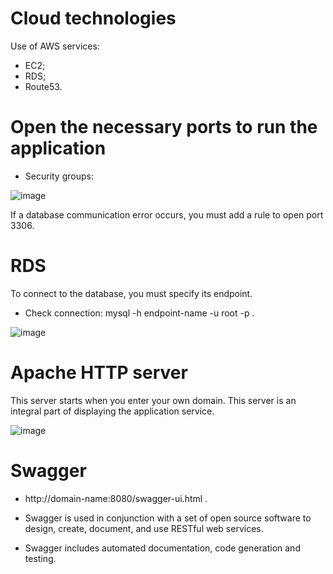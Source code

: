 # Cloud technologies

Use of AWS services:

* EC2;
* RDS;
* Route53.

# Open the necessary ports to run the application

* Security groups:

![image](https://user-images.githubusercontent.com/57871748/138553599-fc719afc-3ee1-4878-956b-4c5d73bfde23.png)

If a database communication error occurs, you must add a rule to open port 3306.

# RDS

To connect to the database, you must specify its endpoint.

* Check connection: mysql -h endpoint-name -u root -p .

![image](https://user-images.githubusercontent.com/57871748/138554320-cd6c9a6e-e70e-4e83-a0cd-76054e9b225a.png)

# Apache HTTP server

This server starts when you enter your own domain. This server is an integral part of displaying the application service.

![image](https://user-images.githubusercontent.com/57871748/138554361-6469e981-c3a9-4124-a33a-cd318ab33a8f.png)

# Swagger 

* http://domain-name:8080/swagger-ui.html .

* Swagger is used in conjunction with a set of open source software to design, create, document, and use RESTful web services. 
* Swagger includes automated documentation, code generation and testing.


